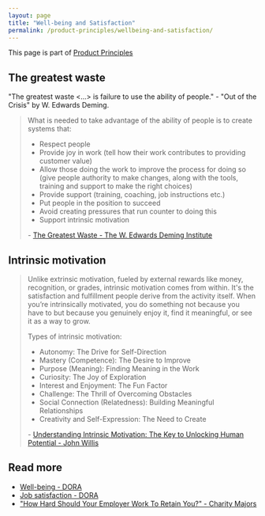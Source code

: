 ```yaml
---
layout: page
title: "Well-being and Satisfaction"
permalink: /product-principles/wellbeing-and-satisfaction/
---
```


This page is part of [Product Principles](/product-principles/)

## The greatest waste

"The greatest waste <...> is failure to use the ability of people." - "Out of the Crisis" by W. Edwards Deming.

> What is needed to take advantage of the ability of people is to create systems that:
> 
> * Respect people
> * Provide joy in work (tell how their work contributes to providing customer value)
> * Allow those doing the work to improve the process for doing so (give people authority to make changes, along with the tools, training and support to make the right choices)
> * Provide support (training, coaching, job instructions etc.)
> * Put people in the position to succeed
> * Avoid creating pressures that run counter to doing this
> * Support intrinsic motivation
> 
> \- [The Greatest Waste - The W. Edwards Deming Institute](https://deming.org/the-greatest-waste/)

## Intrinsic motivation

> Unlike extrinsic motivation, fueled by external rewards like money, recognition, or grades, intrinsic motivation comes from within. It's the satisfaction and fulfillment people derive from the activity itself. When you’re intrinsically motivated, you do something not because you have to but because you genuinely enjoy it, find it meaningful, or see it as a way to grow.
> 
> Types of intrinsic motivation:
>
> * Autonomy: The Drive for Self-Direction
> * Mastery (Competence): The Desire to Improve
> * Purpose (Meaning): Finding Meaning in the Work
> * Curiosity: The Joy of Exploration
> * Interest and Enjoyment: The Fun Factor
> * Challenge: The Thrill of Overcoming Obstacles
> * Social Connection (Relatedness): Building Meaningful Relationships
> * Creativity and Self-Expression: The Need to Create
>
> \- [Understanding Intrinsic Motivation: The Key to Unlocking Human Potential - John Willis](https://www.linkedin.com/pulse/understanding-intrinsic-motivation-key-unlocking-human-john-willis-ufsie/)

## Read more

* [Well-being - DORA](https://dora.dev/capabilities/well-being/)
* [Job satisfaction - DORA](https://dora.dev/capabilities/job-satisfaction/)
* ["How Hard Should Your Employer Work To Retain You?" - Charity Majors](https://charity.wtf/2024/10/11/how-hard-should-your-employer-work-to-retain-you/)